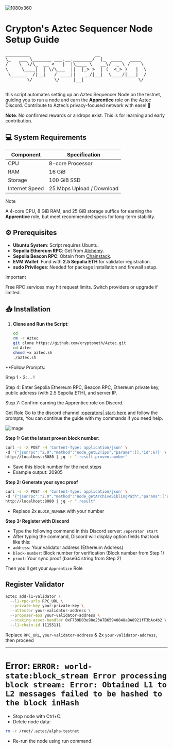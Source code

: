 ![1080x360](https://github.com/user-attachments/assets/15741795-7527-4c5b-9378-f4b585485ecf)


# Crypton's Aztec Sequencer Node Setup Guide

<p align="center">
  <pre>
_________                        __                 
\_   ___ \_______ ___.__._______/  |_  ____   ____  
/    \  \/\_  __ <   |  |\____ \   __\/  _ \ /    \ 
\     \____|  | \/\___  ||  |_> >  | (  <_> )   |  \
 \______  /|__|   / ____||   __/|__|  \____/|___|  /
        \/        \/     |__|                    \/
  </pre>
</p>

this script automates setting up an Aztec Sequencer Node on the testnet, guiding you to run a node and earn the **Apprentice** role on the Aztec Discord. Contribute to Aztec’s privacy-focused network with ease! 🚀

**Note**: No confirmed rewards or airdrops exist. This is for learning and early contribution.

## 💻 System Requirements
| Component      | Specification               |
|----------------|-----------------------------|
| CPU            | 8-core Processor            |
| RAM            | 16 GiB                      |
| Storage        | 100 GiB SSD                 |
| Internet Speed | 25 Mbps Upload / Download   |

> [!Note]
> A 4-core CPU, 8 GiB RAM, and 25 GiB storage suffice for earning the **Apprentice** role, but meet recommended specs for long-term stability.

## ⚙️ Prerequisites
- **Ubuntu System**: Script requires Ubuntu.
- **Sepolia Ethereum RPC**: Get from [Alchemy](https://dashboard.alchemy.com/apps).
- **Sepolia Beacon RPC**: Obtain from [Chainstack](https://chainstack.com/global-nodes).
- **EVM Wallet**: Fund with **2.5 Sepolia ETH** for validator registration.
- **sudo Privileges**: Needed for package installation and firewall setup.

> [!IMPORTANT]
> Free RPC services may hit request limits. Switch providers or upgrade if limited.

## 📥 Installation
1. **Clone and Run the Script**:
   ```bash
   cd
   rm -r Aztec
   git clone https://github.com/cryptoneth/Aztec.git
   cd Aztec
   chmod +x aztec.sh
   ./aztec.sh


**Follow Prompts:

Step 1 - 3: ... !

Step 4: Enter Sepolia Ethereum RPC, Beacon RPC, Ethereum private key, public address (with 2.5 Sepolia ETH), and server IP.

Step 7: Confirm earning the Apprentice role on Discord.

Get Role
Go to the discord channel :[operators| start-here](https://discord.com/invite/aztec) and follow the prompts, You can continue the guide with my commands if you need help.

![image](https://github.com/user-attachments/assets/90e9d34e-724b-481a-b41f-69b1eb4c9f65)

**Step 1: Get the latest proven block number:**
```bash
curl -s -X POST -H 'Content-Type: application/json' \
-d '{"jsonrpc":"2.0","method":"node_getL2Tips","params":[],"id":67}' \
http://localhost:8080 | jq -r ".result.proven.number"
```
* Save this block number for the next steps
* Example output: 20905

**Step 2: Generate your sync proof**
```bash
curl -s -X POST -H 'Content-Type: application/json' \
-d '{"jsonrpc":"2.0","method":"node_getArchiveSiblingPath","params":["BLOCK_NUMBER","BLOCK_NUMBER"],"id":67}' \
http://localhost:8080 | jq -r ".result"
```
* Replace 2x `BLOCK_NUMBER` with your number

**Step 3: Register with Discord**
* Type the following command in this Discord server: `/operator start`
* After typing the command, Discord will display option fields that look like this:
* `address`:            Your validator address (Ethereum Address)
* `block-number`:      Block number for verification (Block number from Step 1)
* `proof`:             Your sync proof (base64 string from Step 2)

Then you'll get your `Apprentice` Role

## Register Validator
```bash
aztec add-l1-validator \
  --l1-rpc-urls RPC_URL \
  --private-key your-private-key \
  --attester your-validator-address \
  --proposer-eoa your-validator-address \
  --staking-asset-handler 0xF739D03e98e23A7B65940848aBA8921fF3bAc4b2 \
  --l1-chain-id 11155111
```
Replace `RPC_URL`, `your-validator-address` & 2x `your-validator-address`, then proceed

---

# Error: `ERROR: world-state:block_stream Error processing block stream: Error: Obtained L1 to L2 messages failed to be hashed to the block inHash`

* Stop node with Ctrl+C.
* Delete node data:
```bash
rm -r /root/.aztec/alpha-testnet
```
* Re-run the node using run command.
